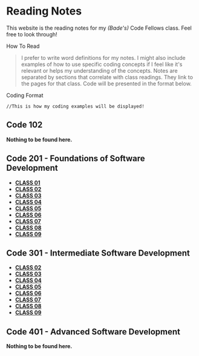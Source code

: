 # Reading Notes

This website is the reading notes for my *(Bade's)* Code Fellows class. Feel free to look through!

How To Read
> I prefer to write word definitions for my notes. I might also include examples of how to use specific coding concepts if I feel like it's relevant or helps my understanding of the concepts. Notes are separated by sections that correlate with class readings. They link to the pages for that class. Code will be presented in the format below.

Coding Format
```
//This is how my coding examples will be displayed!
```

## Code 102
**Nothing to be found here.**

## Code 201 - Foundations of Software Development
- [**CLASS 01**](./class-01.md)
- [**CLASS 02**](./class-02.md)
- [**CLASS 03**](./class-03.md)
- [**CLASS 04**](./class-04.md)
- [**CLASS 05**](./class-05.md)
- [**CLASS 06**](./class-06.md)
- [**CLASS 07**](./class-07.md)
- [**CLASS 08**](./class-08.md)
- [**CLASS 09**](./class-09.md)

## Code 301 - Intermediate Software Development
- [**CLASS 02**](./301-class-02.md)
- [**CLASS 03**](./301-class-03.md)
- [**CLASS 04**](./301-class-04.md)
- [**CLASS 05**](./301-class-05.md)
- [**CLASS 06**](./301-class-06.md)
- [**CLASS 07**](./301-class-07.md)
- [**CLASS 08**](./301-class-08.md)
- [**CLASS 09**](./301-class-09.md)

## Code 401 - Advanced Software Development
**Nothing to be found here.**
